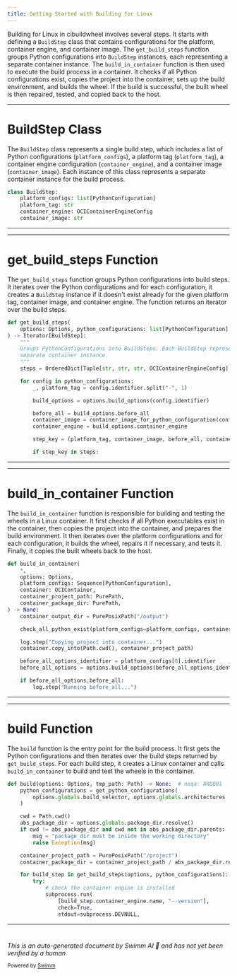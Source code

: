```yaml
---
title: Getting Started with Building for Linux
---
```

Building for Linux in cibuildwheel involves several steps. It starts with defining a `BuildStep` class that contains configurations for the platform, container engine, and container image. The `get_build_steps` function groups Python configurations into `BuildStep` instances, each representing a separate container instance. The `build_in_container` function is then used to execute the build process in a container. It checks if all Python configurations exist, copies the project into the container, sets up the build environment, and builds the wheel. If the build is successful, the built wheel is then repaired, tested, and copied back to the host.

<SwmSnippet path="/cibuildwheel/linux.py" line="47">

---

# BuildStep Class

The `BuildStep` class represents a single build step, which includes a list of Python configurations (`platform_configs`), a platform tag (`platform_tag`), a container engine configuration (`container_engine`), and a container image (`container_image`). Each instance of this class represents a separate container instance for the build process.

```python
class BuildStep:
    platform_configs: list[PythonConfiguration]
    platform_tag: str
    container_engine: OCIContainerEngineConfig
    container_image: str
```

---

</SwmSnippet>

<SwmSnippet path="/cibuildwheel/linux.py" line="92">

---

# get_build_steps Function

The `get_build_steps` function groups Python configurations into build steps. It iterates over the Python configurations and for each configuration, it creates a `BuildStep` instance if it doesn't exist already for the given platform tag, container image, and container engine. The function returns an iterator over the build steps.

```python
def get_build_steps(
    options: Options, python_configurations: list[PythonConfiguration]
) -> Iterator[BuildStep]:
    """
    Groups PythonConfigurations into BuildSteps. Each BuildStep represents a
    separate container instance.
    """
    steps = OrderedDict[Tuple[str, str, str, OCIContainerEngineConfig], BuildStep]()

    for config in python_configurations:
        _, platform_tag = config.identifier.split("-", 1)

        build_options = options.build_options(config.identifier)

        before_all = build_options.before_all
        container_image = container_image_for_python_configuration(config, build_options)
        container_engine = build_options.container_engine

        step_key = (platform_tag, container_image, before_all, container_engine)

        if step_key in steps:
```

---

</SwmSnippet>

<SwmSnippet path="/cibuildwheel/linux.py" line="154">

---

# build_in_container Function

The `build_in_container` function is responsible for building and testing the wheels in a Linux container. It first checks if all Python executables exist in the container, then copies the project into the container, and prepares the build environment. It then iterates over the platform configurations and for each configuration, it builds the wheel, repairs it if necessary, and tests it. Finally, it copies the built wheels back to the host.

```python
def build_in_container(
    *,
    options: Options,
    platform_configs: Sequence[PythonConfiguration],
    container: OCIContainer,
    container_project_path: PurePath,
    container_package_dir: PurePath,
) -> None:
    container_output_dir = PurePosixPath("/output")

    check_all_python_exist(platform_configs=platform_configs, container=container)

    log.step("Copying project into container...")
    container.copy_into(Path.cwd(), container_project_path)

    before_all_options_identifier = platform_configs[0].identifier
    before_all_options = options.build_options(before_all_options_identifier)

    if before_all_options.before_all:
        log.step("Running before_all...")

```

---

</SwmSnippet>

<SwmSnippet path="/cibuildwheel/linux.py" line="415">

---

# build Function

The `build` function is the entry point for the build process. It first gets the Python configurations and then iterates over the build steps returned by `get_build_steps`. For each build step, it creates a Linux container and calls `build_in_container` to build and test the wheels in the container.

```python
def build(options: Options, tmp_path: Path) -> None:  # noqa: ARG001
    python_configurations = get_python_configurations(
        options.globals.build_selector, options.globals.architectures
    )

    cwd = Path.cwd()
    abs_package_dir = options.globals.package_dir.resolve()
    if cwd != abs_package_dir and cwd not in abs_package_dir.parents:
        msg = "package_dir must be inside the working directory"
        raise Exception(msg)

    container_project_path = PurePosixPath("/project")
    container_package_dir = container_project_path / abs_package_dir.relative_to(cwd)

    for build_step in get_build_steps(options, python_configurations):
        try:
            # check the container engine is installed
            subprocess.run(
                [build_step.container_engine.name, "--version"],
                check=True,
                stdout=subprocess.DEVNULL,
```

---

</SwmSnippet>

# 

*This is an auto-generated document by Swimm AI 🌊 and has not yet been verified by a human*

<SwmMeta version="3.0.0" repo-id="Z2l0aHViJTNBJTNBY2lidWlsZHdoZWVsJTNBJTNBZ2lsYWRuYXZvdA==" repo-name="cibuildwheel"><sup>Powered by [Swimm](https://staging.swimm.cloud/)</sup></SwmMeta>
